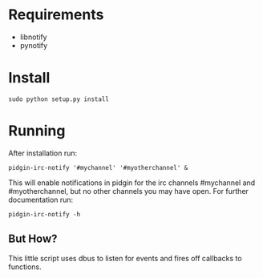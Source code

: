 Requirements
============
* libnotify
* pynotify

Install
=======
`sudo python setup.py install`

Running
=======
After installation run:

`pidgin-irc-notify '#mychannel' '#myotherchannel' &`

This will enable notifications in pidgin for the irc channels #mychannel and #myotherchannel, but no other channels you may have open.  For further documentation run:

`pidgin-irc-notify -h`

But How?
--------
This little script uses dbus to listen for events and fires off callbacks to functions.
